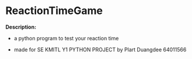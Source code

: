 # ReactionTimeGame

**Description:**

- a python program to test your reaction time

- made for SE KMITL Y1 PYTHON PROJECT by Plart Duangdee 64011566
